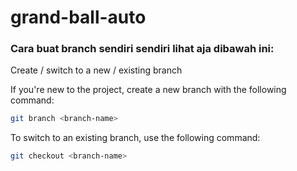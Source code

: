 # grand-ball-auto

### Cara buat branch sendiri sendiri lihat aja dibawah ini: 
Create / switch to a new / existing branch

If you're new to the project, create a new branch with the following command:

```bash
git branch <branch-name>
```

To switch to an existing branch, use the following command:

```bash
git checkout <branch-name>
```
